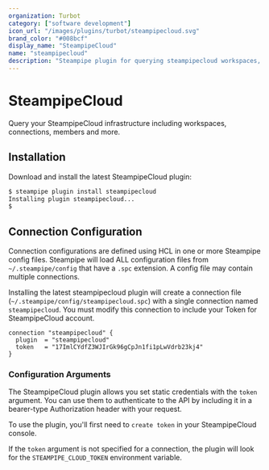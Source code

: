 ```yaml
---
organization: Turbot
category: ["software development"]
icon_url: "/images/plugins/turbot/steampipecloud.svg"
brand_color: "#008bcf"
display_name: "SteampipeCloud"
name: "steampipecloud"
description: "Steampipe plugin for querying steampipecloud workspaces, connections and other resources."
---
```


# SteampipeCloud

Query your SteampipeCloud infrastructure including workspaces, connections, members and more.

## Installation

Download and install the latest SteampipeCloud plugin:

```bash
$ steampipe plugin install steampipecloud
Installing plugin steampipecloud...
$
```

## Connection Configuration

Connection configurations are defined using HCL in one or more Steampipe config files. Steampipe will load ALL configuration files from `~/.steampipe/config` that have a `.spc` extension. A config file may contain multiple connections.

Installing the latest steampipecloud plugin will create a connection file (`~/.steampipe/config/steampipecloud.spc`) with a single connection named `steampipecloud`. You must modify this connection to include your Token for SteampipeCloud account.

```hcl
connection "steampipecloud" {
  plugin  = "steampipecloud"
  token   = "17ImlCYdfZ3WJIrGk96gCpJn1fi1pLwVdrb23kj4"
}
```

### Configuration Arguments

The SteampipeCloud plugin allows you set static credentials with the `token` argument. You can use them to authenticate to the API by including it in a bearer-type Authorization header with your request. 

To use the plugin, you'll first need to `create token` in your SteampipeCloud console.

If the `token` argument is not specified for a connection, the plugin will look for the `STEAMPIPE_CLOUD_TOKEN` environment variable.
